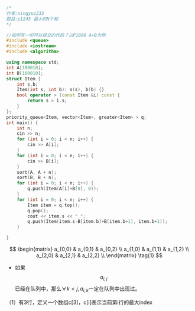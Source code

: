 ```c++
/*
作者:xingyuz233
题目:p1245 最小的N个和
*/

//如何写一份可以提交的代码？以P1000 A+B为例
#include <queue>
#include <iostream>
#include <algorithm>

using namespace std;
int A[100010];
int B[100010];
struct Item {
    int s,b;
    Item(int s, int b): s(s), b(b) {}
    bool operator > (const Item &i) const {
        return s > i.s;
    }
};
priority_queue<Item, vector<Item>, greater<Item> > q;
int main() {
    int n;
    cin >> n;
    for (int i = 0; i < n; i++) {
        cin >> A[i];
    }
    for (int i = 0; i < n; i++) {
        cin >> B[i];
    }
    sort(A, A + n);
    sort(B, B + n);
    for (int i = 0; i < n; i++) {
        q.push(Item(A[i]+B[0], 0));
    }
    for (int i = 0; i < n; i++) {
        Item item = q.top();
        q.pop();
        cout << item.s << " ";
        q.push(Item(item.s-B[item.b]+B[item.b+1], item.b+1));
    }

}
```


$$
\begin{matrix}
a_{0,0} & a_{0,1} & a_{0,2} \\
a_{1,0} & a_{1,1} & a_{1,2} \\
a_{2,0} & a_{2,1} & a_{2,2} \\
\end{matrix} \tag{1}
$$

* 如果$$a_{i,j}$$已经在队列中，那么$\forall k < j, a_{i,k}$一定在队列中出现过。

（1）有3行，定义一个数组c[3]，c[i]表示当前第i行的最大index

